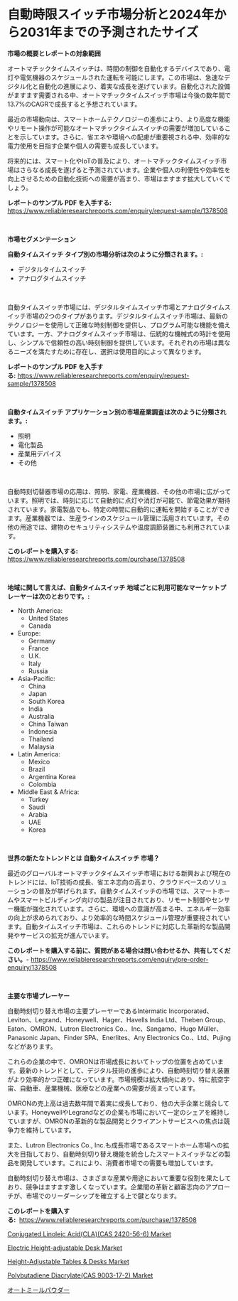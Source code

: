 <p><h1>自動時限スイッチ市場分析と2024年から2031年までの予測されたサイズ</h1></p><p><strong>市場の概要とレポートの対象範囲</strong></p>
<p><p>オートマチックタイムスイッチは、時間の制御を自動化するデバイスであり、電灯や電気機器のスケジュールされた運転を可能にします。この市場は、急速なデジタル化と自動化の進展により、着実な成長を遂げています。自動化された設備がますます需要される中、オートマチックタイムスイッチ市場は今後の数年間で13.7%のCAGRで成長すると予想されています。</p><p>最近の市場動向は、スマートホームテクノロジーの進歩により、より高度な機能やリモート操作が可能なオートマチックタイムスイッチの需要が増加していることを示しています。さらに、省エネや環境への配慮が重要視される中、効率的な電力使用を目指す企業や個人の需要も成長しています。</p><p>将来的には、スマート化やIoTの普及により、オートマチックタイムスイッチ市場はさらなる成長を遂げると予測されています。企業や個人の利便性や効率性を向上させるための自動化技術への需要が高まり、市場はますます拡大していくでしょう。</p></p>
<p><strong>レポートのサンプル PDF を入手する:</strong> <a href="https://www.reliableresearchreports.com/enquiry/request-sample/1378508">https://www.reliableresearchreports.com/enquiry/request-sample/1378508</a></p>
<p>&nbsp;</p>
<p><strong>市場セグメンテーション</strong></p>
<p><strong>自動タイムスイッチ タイプ別の市場分析は次のように分類されます。:</strong></p>
<p><ul><li>デジタルタイムスイッチ</li><li>アナログタイムスイッチ</li></ul></p>
<p>&nbsp;</p>
<p><p>自動タイムスイッチ市場には、デジタルタイムスイッチ市場とアナログタイムスイッチ市場の2つのタイプがあります。デジタルタイムスイッチ市場は、最新のテクノロジーを使用して正確な時刻制御を提供し、プログラム可能な機能を備えています。一方、アナログタイムスイッチ市場は、伝統的な機械式の時計を使用し、シンプルで信頼性の高い時刻制御を提供しています。それぞれの市場は異なるニーズを満たすために存在し、選択は使用目的によって異なります。</p></p>
<p><strong>レポートのサンプル PDF を入手する:</strong>&nbsp;<a href="https://www.reliableresearchreports.com/enquiry/request-sample/1378508">https://www.reliableresearchreports.com/enquiry/request-sample/1378508</a></p>
<p>&nbsp;</p>
<p><strong> 自動タイムスイッチ アプリケーション別の市場産業調査は次のように分類されます。:</strong></p>
<p><ul><li>照明</li><li>電化製品</li><li>産業用デバイス</li><li>その他</li></ul></p>
<p>&nbsp;</p>
<p><p>自動時刻切替器市場の応用は、照明、家電、産業機器、その他の市場に広がっています。照明では、時刻に応じて自動的に点灯や消灯が可能で、節電効果が期待されています。家電製品でも、特定の時間に自動的に運転を開始することができます。産業機器では、生産ラインのスケジュール管理に活用されています。その他の用途では、建物のセキュリティシステムや温度調節装置にも利用されています。</p></p>
<p><strong>このレポートを購入する:</strong>&nbsp; <a href="https://www.reliableresearchreports.com/purchase/1378508">https://www.reliableresearchreports.com/purchase/1378508</a></p>
<p>&nbsp;</p>
<p><strong>地域に関して言えば、自動タイムスイッチ 地域ごとに利用可能なマーケットプレーヤーは次のとおりです。:</strong></p>
<p><ul>
    <li>
        North America:
        <ul>
            <li>United States</li>
            <li>Canada</li>
        </ul>
    </li>
    <li>
        Europe:
        <ul>
            <li>Germany</li>
            <li>France</li>
            <li>U.K.</li>
            <li>Italy</li>
            <li>Russia</li>
        </ul>
    </li>
    <li>
        Asia-Pacific:
        <ul>
            <li>China</li>
            <li>Japan</li>
            <li>South Korea</li>
            <li>India</li>
            <li>Australia</li>
            <li>China Taiwan</li>
            <li>Indonesia</li>
            <li>Thailand</li>
            <li>Malaysia</li>
        </ul>
    </li>
    <li>
        Latin America:
        <ul>
            <li>Mexico</li>
            <li>Brazil</li>
            <li>Argentina Korea</li>
            <li>Colombia</li>
        </ul>
    </li>
    <li>
        Middle East & Africa:
        <ul>
            <li>Turkey</li>
            <li>Saudi</li>
            <li>Arabia</li>
            <li>UAE</li>
            <li>Korea</li>
        </ul>
    </li>
    </ul></p>
<p>&nbsp;</p>
<p><strong>世界の新たなトレンドとは 自動タイムスイッチ 市場？</strong></p>
<p><p>最近のグローバルオートマチックタイムスイッチ市場における新興および現在のトレンドには、IoT技術の成長、省エネ志向の高まり、クラウドベースのソリューションの普及が挙げられます。自動タイムスイッチの市場では、スマートホームやスマートビルディング向けの製品が注目されており、リモート制御やセンサー機能が強化されています。さらに、環境への意識が高まる中、エネルギー効率の向上が求められており、より効率的な時間スケジュール管理が重要視されています。自動タイムスイッチ市場は、これらのトレンドに対応した革新的な製品開発やサービスの拡充が進んでいます。</p></p>
<p><strong>このレポートを購入する前に、質問がある場合は問い合わせるか、共有してください。</strong>- <a href="https://www.reliableresearchreports.com/enquiry/pre-order-enquiry/1378508">https://www.reliableresearchreports.com/enquiry/pre-order-enquiry/1378508</a></p>
<p>&nbsp;</p>
<p><strong>主要な市場プレーヤー</strong></p>
<p><p>自動時刻切り替え市場の主要プレーヤーであるIntermatic Incorporated、Leviton、Legrand、Honeywell、Hager、Havells India Ltd、Theben Group、Eaton、OMRON、Lutron Electronics Co.、Inc、Sangamo、Hugo Müller、Panasonic Japan、Finder SPA、Enerlites、Any Electronics Co.、Ltd、Pujingなどがあります。</p><p>これらの企業の中で、OMRONは市場成長においてトップの位置を占めています。最新のトレンドとして、デジタル技術の進歩により、自動時刻切り替え装置がより効率的かつ正確になっています。市場規模は拡大傾向にあり、特に航空宇宙、自動車、産業機械、医療などの産業への需要が高まっています。</p><p>OMRONの売上高は過去数年間で着実に成長しており、他の大手企業と競合しています。HoneywellやLegrandなどの企業も市場において一定のシェアを維持していますが、OMRONの革新的な製品開発とクライアントサービスへの焦点は競争力を維持しています。</p><p>また、Lutron Electronics Co., Inc.も成長市場であるスマートホーム市場への拡大を目指しており、自動時刻切り替え機能を統合したスマートスイッチなどの製品を開発しています。これにより、消費者市場での需要も増加しています。</p><p>自動時刻切り替え市場は、さまざまな産業や用途において重要な役割を果たしており、競争はますます激しくなっています。企業間の革新と顧客志向のアプローチが、市場でのリーダーシップを確立する上で鍵となります。</p></p>
<p><strong>このレポートを購入する:</strong>&nbsp;&nbsp;<a href="https://www.reliableresearchreports.com/purchase/1378508">https://www.reliableresearchreports.com/purchase/1378508</a></p>
<p><p><a href="https://github.com/johnbach50/Market-Research-Report-List-2/blob/main/conjugated-linoleic-acidclacas-2420-56-6-market.md">Conjugated Linoleic Acid(CLA)(CAS 2420-56-6) Market</a></p><p><a href="https://issuu.com/reportprime-2/docs/electric-height-adjustable-desk-market-size-2030.p">Electric Height-adjustable Desk Market</a></p><p><a href="https://issuu.com/reportprime-2/docs/height-adjustable-tables-desks-market-size-2030.pp">Height-Adjustable Tables & Desks Market</a></p><p><a href="https://github.com/lylyparadise/Market-Research-Report-List-2/blob/main/polybutadiene-diacrylatecas-9003-17-2-market.md">Polybutadiene Diacrylate(CAS 9003-17-2) Market</a></p><p><a href="https://github.com/ppmazlotr77499/Market-Research-Report-List-1/blob/main/3264298594.md">オートミールパウダー</a></p></p>
